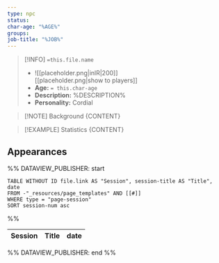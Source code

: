 ```yaml
---
type: npc
status: 
char-age: "%AGE%"
groups: 
job-title: "%JOB%"
---
```


>[!INFO] `=this.file.name`
>- ![[placeholder.png|inlR|200]]
<br/> [[placeholder.png|show to players]]
>- **Age:** `= this.char-age`
> - **Description:** %DESCRIPTION%
> - **Personality:** Cordial
 
 >[!NOTE] Background
 > {CONTENT}

 >[!EXAMPLE] Statistics
 > {CONTENT}

## Appearances

%% DATAVIEW_PUBLISHER: start
```dataview
TABLE WITHOUT ID file.link AS "Session", session-title AS "Title", date
FROM -"_resources/page_templates" AND [[#]]
WHERE type = "page-session"
SORT session-num asc
```
%%

| Session | Title | date |
| ------- | ----- | ---- |

%% DATAVIEW_PUBLISHER: end %%